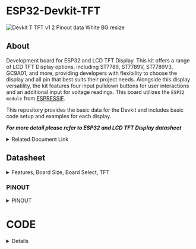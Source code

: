 # ESP32-Devkit-TFT

![Devkit T TFT v1 2 Pinout data White BG resize](https://github.com/TanderStudio/ESP32-Devkit-TFT/assets/157987904/b7c1764c-308f-49d5-8b1e-15cc54aedc22)

## About
Development board for ESP32 and LCD TFT Display. This kit offers a range of LCD TFT Display options, including ST7789, ST7789V, ST7789V3, GC9A01, and more, providing developers with flexibility to choose the display and all pin that best suits their project needs. Alongside this display versatility, the kit features four input pulldown buttons for user interactions and an additional input for voltage readings. This board utilizes the `ESP32 module` from [ESPRESSIF](https://www.espressif.com).

This repository provides the basic data for the Devkit and includes basic code setup and examples for each display.

***For more detail please refer to ESP32 and LCD TFT Display datasheet***
<details> 
<summary>Related Document Link</summary>

+ [ESP32 WROOM 32 Datasheet](https://www.espressif.com/sites/default/files/documentation/esp32-wroom-32_datasheet_en.pdf) PDF
+ [ESP32-DevkitC V4](https://docs.espressif.com/projects/esp-idf/en/latest/esp32/hw-reference/esp32/get-started-devkitc.html)
+ [ESP32-Series Datasheet](https://www.espressif.com/sites/default/files/documentation/esp32_datasheet_en.pdf) PDF
+ [GC9A01 Datasheet](https://www.buydisplay.com/download/ic/GC9A01A.pdf) PDF
+ [Espressif product](https://products.espressif.com/#/product-selector?names=)

</details>



## Datasheet
<details>
  <summary> Features, Board Size, Board Select, TFT</summary>
  
   ### Description
Features: 
  +	ESP32-WROOM-32X Module
  +	USB Protection Diode
  + USB Type-C
  + Max +6V Input 
  +	40 Pin
  +	LCD TFT Display
  +	UART CH340C
  +	3.3V Logic Level
  +	Built In LED (GPIO2)
  +	Voltage Input Read (Max +6V)
  
  Board Size:
  +	Width: 46.04 mm x Length: 51.26 mm (With Antenna: 57.51 mm)
  
  Compatible Board Select: 
  +	uPesy ESP32 Wroom DevKit
  +	Denky32 (WROOM32)
  
  LCD TFT Display Resolution:
  +	ST7789V3 (172x320 px)
  +	ST7789V2 (240x280 px)
  +	ST7789 (240x240 px)
  +	GC9A01 (240x240 px)
  
  ### SCHEMATIC
  ![image_2024-01-31_170944306](https://github.com/TanderStudio/ESP32-Devkit-TFT/assets/157987904/b922a3a0-2e35-49ee-9fa5-110b4d7dcd37)

  ### BOARD DIMENSION

  ![Screenshot 2024-01-31 190518](https://github.com/TanderStudio/ESP32-Devkit-TFT/assets/157987904/d486ddf6-295e-46d6-9c67-f18a85f52e3e)
  
</details>

### PINOUT
<details>
<summary> PINOUT </summary>

#### TFT 
Each display have the same pin
| LCD TFT DISPLAY | GPIO |
| ----------- | -- |
| `MOSI`      | 23 |
| `SCK`       | 28 |
| `CS`        | 16 |
| `DC`        | 5  |
| `RST`       | 17 |
| `BackLight` | 4  |

#### Button
| BUTTON | GPIO |
| ----------- | -- |
| `INPUT 1`   | 35 |
| `INPUT 2`   | 32 |
| `INPUT 3`   | 33 |
| `INPUT 4`   | 25 |

#### Other
| Name | GPIO |
| -----------     | -- |
| `Voltage Read`  | 34 |
| `LED`           | 28 |

</details>

# CODE
<details>
  <summary> Details </summary>

To start, this Devkit board utilizes the same ESP32 as other Devkits. Specifically, it employs either the `ESP32-WROOM-32D` or `ESP32-WROOM-32U` module drom `ESPRESSIF`, which can be identified on the module itself. Additionally, this board is compatible with other libraries, as long as they do not interfere with pins already in use on the Devkit.

If you are using `platform.io`, select the `uPesy ESP32 Wroom DevKit` or `Denky` as the target `board`.
  
## Devkit
<details>
<summary>V Read, LED, Button</summary>
  
  ### Voltage Read
  <details>
  This code snippet is for reading the voltage on an ESP32, offering a straightforward method for monitoring battery levels. It's crucial to acknowledge that the accuracy of voltage readings may differ among individual ESP32 devices, and the ADC readings of the ESP32 `may not` exhibit a linear pattern. The voltage input read system employs a basic voltage divider using `two` `220k` ohm resistors, as indicated in the schematic. The code is setup to operate with this specific voltage divider setup.

You can use the code provided below
  ```
#include <Arduino.h>

#define v_inp 34 //define the voltage inout pin

void setup() {

    Serial.begin(9600);

    pinMode(v_inp, OUTOUT); //define the pinMode
    
    Serial.println("Hello World");
}

void loop() {

    float VoltageRead = analogRead(v_inp);
        for (int i = 0; i < 16; i++) {
            VoltageRead = VoltageRead + analogRead(v_inp); // ADC
        }

    float Voltage = 2 * VoltageRead / 16 / 4095.0 * 3.3; // ADC correction, ADC range: 0-4095, Vref: 3.3V
    Serial.println(Voltage,3);

}
```
#### Snippet
You can also just copy this code and put it on the `void loop`.
  ```
float VoltageRead = analogRead(34);
  for (int i = 0; i < 16; i++) {
    VoltageRead = VoltageRead + analogRead(34); // ADC
  }
  float Voltage = 2 * VoltageRead / 16 / 4095.0 * 3.3; // ADC correction, ADC range: 0-4095, Vref: 3.3V
  Serial.println(Voltage,3);
```
</details>

  ### Built in LED
  
  <details>
  This code snippet is for controlling the LED on the Devkit, which is connected to `GPIO 2`. You can use this LED in the same way as any standard LED.

#### Simple LED PWM
  ```
#include <Arduino.h>

//define the pin for the LED
#define BuiltInLED 2


int brightness = 0; // how bright the LED is
int fadeAmount = 5; // how many points to fade the LED by

void setup() {

    Serial.begin(9600);

    pinMode(BuiltInLED, OUTPUT); // Set the LED pin as an output

    Serial.println("Hello World");
}

void loop() {

    brightness = brightness + fadeAmount; // Change the brightness
        if (brightness <= 0 || brightness >= 255) {
            fadeAmount = -fadeAmount; // Reverse the fade direction
        }
    
    analogWrite(BuiltInLED, brightness); // Set the brightness
    delay(20); // Delay for smoother fading (adjust as needed)

}
```
</details>

  ### Button

<details>
  
  The following code snippet is designed to read button inputs from the Devkit. Each button is pulled down using a 10K Ohm resistor. The list of `GPIOs` used can be seen below.
  
| BUTTON | GPIO |
| ----------- | -- |
| `INPUT 1`   | 35 |
| `INPUT 2`   | 32 |
| `INPUT 3`   | 33 |
| `INPUT 4`   | 25 |


Here are the example of how to read the button input
  ```
#include <Arduino.h>

#define input_1 35
#define input_2 32
#define input_3 33
#define input_4 25

void setup() {
  // put your setup code here, to run once:
  Serial.begin(9600);
  Serial.println("Hello World");

  pinMode(input_1, INPUT);
  pinMode(input_2, INPUT);
  pinMode(input_3, INPUT);
  pinMode(input_4, INPUT);
  
  Serial.println("ESP Start");
  Serial.println("--------------------------------------------------");

}

void loop() {

 if (digitalRead(input_1) == HIGH){
      Serial.println("input_1");
    }
    if (digitalRead(input_2) == HIGH){
      Serial.println("input_2");
    }
    if (digitalRead(input_3) == HIGH){
      Serial.println("input_3");
    }
    if (digitalRead(input_4) == HIGH){
      Serial.println("input_4");
      }
      delay(100);

}
```
</details>
</details>

## TFT
<details>
  
To begin, you can choose any display library compatible with the ESP32 Devkit and TFT display. I recommend using either [TFT_eSPI](https://github.com/Bodmer/TFT_eSPI?tab=readme-ov-file) by Bodmer or [LovyanGFX](https://github.com/lovyan03/LovyanGFX) by lovyan03.

The `pin` configuration for the display for this board remains the same across various displays.

to controll the `Backlight` i recommend to do it separately from the library

| LCD TFT DISPLAY | GPIO |
| ----------- | -- |
| `MOSI`      | 23 |
| `SCK`       | 28 |
| `CS`        | 16 |
| `DC`        | 5  |
| `RST`       | 17 |
| `BackLight` | 4  |

Using the TFT library you need to set up the pin first either in the user setup or on the main code



</details>
  
</details>


